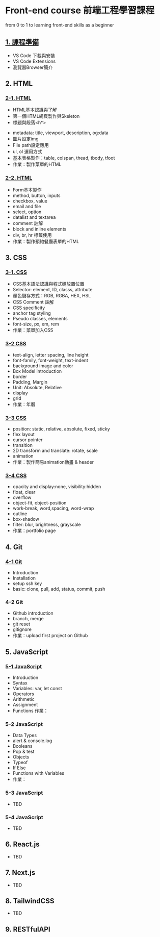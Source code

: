 # Front-end course 前端工程學習課程
from 0 to 1 to learning front-end skills as a beginner

## [1. 課程準備](https://docs.google.com/presentation/d/1VEowKkHGW0DX1W4zA72GDsNqyXvY8Jbk2XnxKgrVOsk/)
- VS Code 下載與安裝
- VS Code Extensions
- 瀏覽器Browser簡介
## 2. HTML
### [2-1. HTML](https://docs.google.com/presentation/d/1-WlJnKmr6ynL4WUZJil6obJh9oprSjmBjbcLUy2cono/)
- HTML基本認識與了解
- 第一個HTML網頁製作與Skeleton
- 標題與段落<h*><p>
- metadata: title, viewport, description, og:data
- 圖片設定img
- File path設定應用
- ul, ol 運用方式
- 基本表格製作：table, colspan, thead, tbody, tfoot
- 作業：製作菜單的HTML
### [2-2. HTML](https://docs.google.com/presentation/d/1r0TU7E9Lk2z983BYW-Olu0LygFIOR_1P2apGeN6cRrY/)
- Form基本製作
- method, button, inputs
- checkbox, value
- email and file<a>
- select, option
- datalist and textarea
- comment 註解
- block and inline elements
- div, br, hr 標籤使用
- 作業：製作預約餐廳表單的HTML
## 3. CSS
### [3-1. CSS](https://docs.google.com/presentation/d/1zb_wziZ2ZXC-q9s3v7kgqondwDCTugp4DO6cWqnPwT4/)
- CSS基本語法認識與程式碼放置位置
- Selector: element, ID, classs, attribute
- 顏色儲存方式：RGB, RGBA, HEX, HSL
- CSS Comment 註解
- CSS specificity
- anchor tag styling
- Pseudo classes, elements
- font-size, px, em, rem
- 作業：菜單加入CSS
### [3-2 CSS](https://docs.google.com/presentation/d/10HbYd1trhdtSu6KBP7NBPxB81-2mK6qGluNoAk-e_p4/)
- text-align, letter spacing, line height
- font-family, font-weight, text-indent
- background image and color
- Box Model introduction
- border
- Padding, Margin
- Unit: Absolute, Relative
- display
- grid
- 作業：年曆
### [3-3 CSS](https://docs.google.com/presentation/d/1mbwgCORR19x3PaZXDu7bJqbTeAXshIYtbY5xiMhhYX4/)
- position: static, relative, absolute, fixed, sticky
- flex layout
- cursor pointer
- transition
- 2D transform and translate: rotate, scale
- animation
- 作業：製作簡易animation動畫 & header
### [3-4 CSS](https://docs.google.com/presentation/d/1fw2JPKNHeg45vUPy0zTbH60L4HxrjXpeJSlKMD6LE_k/)
- opacity and display:none, visibility:hidden
- float, clear
- overflow
- object-fit, object-position
- work-break, word,spacing, word-wrap
- outline
- box-shadow
- filter: blur, brightness, grayscale
- 作業：portfolio page
## 4. Git
### [4-1 Git](https://docs.google.com/presentation/d/16Kif4pmDJg9BrD4aEPnxww1OaHzplwYnF7drP1_0Q2c/)
- Introduction
- Installation
- setup ssh key
- basic: clone, pull, add, status, commit, push
### 4-2 Git
- Github introduction
- branch, merge
- git reset
- gitignore
- 作業：upload first project on Github
## 5. JavaScript
### [5-1 JavaScript](https://docs.google.com/presentation/d/16Kif4pmDJg9BrD4aEPnxww1OaHzplwYnF7drP1_0Q2c/)
- Introduction
- Syntax
- Variables: var, let const
- Operators
- Arithmetic
- Assignment
- Functions
作業：
### 5-2 JavaScript
- Data Types
- alert & console.log
- Booleans
- Pop & test
- Objects
- Typeof
- If Else
- Functions with Variables
- 作業：
### 5-3 JavaScript
- TBD
### 5-4 JavaScript
- TBD
## 6. React.js
- TBD
## 7. Next.js
- TBD
## 8. TailwindCSS
- TBD
## 9. RESTfulAPI